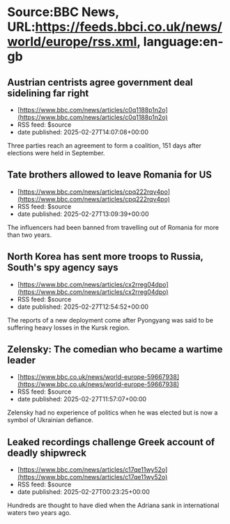 # Source:BBC News, URL:https://feeds.bbci.co.uk/news/world/europe/rss.xml, language:en-gb

## Austrian centrists agree government deal sidelining far right
 - [https://www.bbc.com/news/articles/c0q1188p1n2o](https://www.bbc.com/news/articles/c0q1188p1n2o)
 - RSS feed: $source
 - date published: 2025-02-27T14:07:08+00:00

Three parties reach an agreement to form a coalition, 151 days after elections were held in September.

## Tate brothers allowed to leave Romania for US
 - [https://www.bbc.com/news/articles/cpq222rqv4po](https://www.bbc.com/news/articles/cpq222rqv4po)
 - RSS feed: $source
 - date published: 2025-02-27T13:09:39+00:00

The influencers had been banned from travelling out of Romania for more than two years.

## North Korea has sent more troops to Russia, South's spy agency says
 - [https://www.bbc.com/news/articles/cx2rreg04dpo](https://www.bbc.com/news/articles/cx2rreg04dpo)
 - RSS feed: $source
 - date published: 2025-02-27T12:54:52+00:00

The reports of a new deployment come after Pyongyang was said to be suffering heavy losses in the Kursk region.

## Zelensky: The comedian who became a wartime leader
 - [https://www.bbc.co.uk/news/world-europe-59667938](https://www.bbc.co.uk/news/world-europe-59667938)
 - RSS feed: $source
 - date published: 2025-02-27T11:57:07+00:00

Zelensky had no experience of politics when he was elected but is now a symbol of Ukrainian defiance.

## Leaked recordings challenge Greek account of deadly shipwreck
 - [https://www.bbc.com/news/articles/c17qe11wy52o](https://www.bbc.com/news/articles/c17qe11wy52o)
 - RSS feed: $source
 - date published: 2025-02-27T00:23:25+00:00

Hundreds are thought to have died when the Adriana sank in international waters two years ago.

